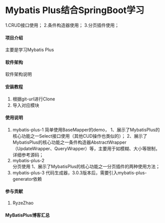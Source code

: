 # Mybatis Plus结合SpringBoot学习
1.CRUD接口使用；
2.条件构造器使用；
3.分页插件使用；

#### 项目介绍
主要是学习Mybatis Plus

#### 软件架构
软件架构说明


#### 安装教程
1. 根据git-url进行Clone
2. 导入对应模块

#### 使用说明

1.  mybatis-plus-1
    简单使用BaseMapper的demo，
        1、展示了MybatisPlus的核心功能之一Select接口使用（其他CUD操作也类似的）；
        2、展示了MybatisPlus的核心功能之一条件构造器AbstractWrapper（UpdateWrapper、QueryWrapper）等，主要用于如模糊、大小等限制，详细参考源码；
2.  mybatis-plus-2        
    分页使用
        1、展示了MybatisPlus的核心功能之一分页插件的两种使用方法；
3.  mybatis-plus-3
    代码生成器，3.0.3版本后，需要引入mybatis-plus-generator依赖
    
#### 参与贡献
1. RyzeZhao

#### MyBatisPlus博客汇总
